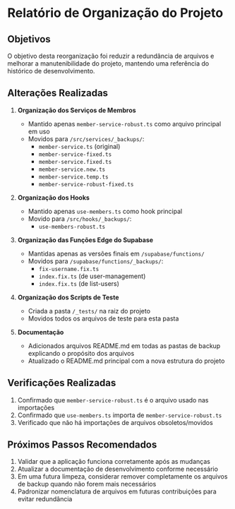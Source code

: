 # Relatório de Organização do Projeto

## Objetivos

O objetivo desta reorganização foi reduzir a redundância de arquivos e melhorar a manutenibilidade do projeto, mantendo uma referência do histórico de desenvolvimento.

## Alterações Realizadas

1. **Organização dos Serviços de Membros**
   - Mantido apenas `member-service-robust.ts` como arquivo principal em uso
   - Movidos para `/src/services/_backups/`:
     - `member-service.ts` (original)
     - `member-service-fixed.ts`
     - `member-service.fixed.ts`
     - `member-service.new.ts`
     - `member-service.temp.ts`
     - `member-service-robust-fixed.ts`

2. **Organização dos Hooks**
   - Mantido apenas `use-members.ts` como hook principal
   - Movido para `/src/hooks/_backups/`:
     - `use-members-robust.ts`

3. **Organização das Funções Edge do Supabase**
   - Mantidas apenas as versões finais em `/supabase/functions/`
   - Movidos para `/supabase/functions/_backups/`:
     - `fix-username.fix.ts`
     - `index.fix.ts` (de user-management)
     - `index.fix.ts` (de list-users)

4. **Organização dos Scripts de Teste**
   - Criada a pasta `/_tests/` na raiz do projeto
   - Movidos todos os arquivos de teste para esta pasta

5. **Documentação**
   - Adicionados arquivos README.md em todas as pastas de backup explicando o propósito dos arquivos
   - Atualizado o README.md principal com a nova estrutura do projeto

## Verificações Realizadas

1. Confirmado que `member-service-robust.ts` é o arquivo usado nas importações
2. Confirmado que `use-members.ts` importa de `member-service-robust.ts`
3. Verificado que não há importações de arquivos obsoletos/movidos

## Próximos Passos Recomendados

1. Validar que a aplicação funciona corretamente após as mudanças
2. Atualizar a documentação de desenvolvimento conforme necessário
3. Em uma futura limpeza, considerar remover completamente os arquivos de backup quando não forem mais necessários
4. Padronizar nomenclatura de arquivos em futuras contribuições para evitar redundância
